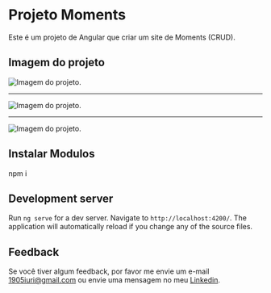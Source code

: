 # Projeto Moments

Este é um projeto de Angular que criar um site de Moments (CRUD).

## Imagem do projeto

![Imagem do projeto.](https://github.com/iuricontarelli/moments-projeto-angular/blob/main/src/assets/screencapture-home.png)

<hr/>

![Imagem do projeto.](https://github.com/iuricontarelli/moments-projeto-angular/blob/main/src/assets/screencapture-compartilhar.png)

<hr/>

![Imagem do projeto.](https://github.com/iuricontarelli/moments-projeto-angular/blob/main/src/assets/screencapture-sobre.png)

## Instalar Modulos
npm i

## Development server

Run `ng serve` for a dev server. Navigate to `http://localhost:4200/`. The application will automatically reload if you change any of the source files.

## Feedback

Se você tiver algum feedback, por favor me envie um e-mail 1905iuri@gmail.com ou envie uma mensagem no meu [Linkedin](https://www.linkedin.com/in/iuricontarelli/).
